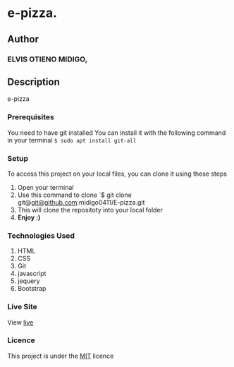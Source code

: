 # e-pizza.
## Author
### ELVIS OTIENO MIDIGO,
## Description
e-pizza
### Prerequisites
You need to have git installed
You can install it with the following command in your terminal
`$ sudo apt install git-all`
### Setup
To access this project on your local files, you can clone it using these steps
1. Open your terminal
1. Use this command to clone `$ git clone git@git@github.com:midigo0411/E-pizza.git
1. This will clone the repositoty into your local folder
1. __Enjoy :)__
### Technologies Used
1. HTML
1. CSS
1. Git
1. javascript
1. jequery
1. Bootstrap
### Live Site
View [live](midigo0411.github.io/e-pizza/)
### Licence
This project is under the  [MIT](LICENSE) licence
